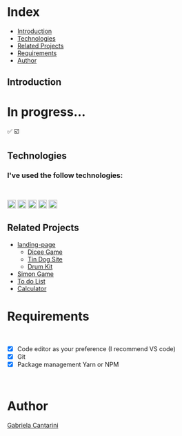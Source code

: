 
# Index

- [Introduction](#id01)
- [Technologies](#id02)
- [Related Projects](#id03)
- [Requirements](#id04)
- [Author](#id05)





## Introduction <a name="id01"></a>

# In progress...
✅
☑️ 

## Technologies <a name="#id02"></a>

<h3>I've used the follow technologies:</h3><br/>

<code><img height="20" src="https://img.shields.io/badge/JavaScript-323330?style=for-the-badge&logo=javascript&logoColor=F7DF1E"></code>
<code><img height="20" src="https://img.shields.io/badge/HTML-239120?style=for-the-badge&logo=html5&logoColor=white"></code>
<code><img height="20" src="https://img.shields.io/badge/CSS-239120?&style=for-the-badge&logo=css3&logoColor=white"></code>
<code><img height="20" src="https://img.shields.io/badge/Git-F05032?style=for-the-badge&logo=git&logoColor=white"></code>
<code><img height="20" src="https://img.shields.io/badge/NodeJs-339933?style=for-the-badge&logo=nodedotjs&logoColor=white"></code>


## Related Projects <a name="#id03"></a>
- [landing-page](#id)
    * [Dicee Game](#id)
    * [Tin Dog Site](#id)
    * [Drum Kit](#id)
- [Simon Game](#id)
- [To do List](#id)
- [Calculator](#id)


# Requirements <a name="id04"></a>


<br />

- [x] Code editor as your preference (I recommend VS code)
- [x] Git
- [x] Package management Yarn or NPM

<br />

# Author <a name="id05"></a>

<a href="https://www.linkedin.com/in/gabrielacantarini/">Gabriela Cantarini</a>